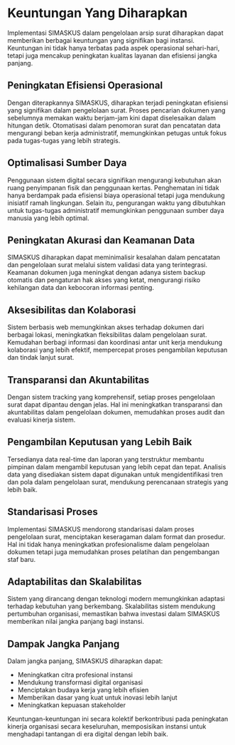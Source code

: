 # Keuntungan Yang Diharapkan

Implementasi SIMASKUS dalam pengelolaan arsip surat diharapkan dapat memberikan berbagai keuntungan yang signifikan bagi instansi. Keuntungan ini tidak hanya terbatas pada aspek operasional sehari-hari, tetapi juga mencakup peningkatan kualitas layanan dan efisiensi jangka panjang.

## Peningkatan Efisiensi Operasional

Dengan diterapkannya SIMASKUS, diharapkan terjadi peningkatan efisiensi yang signifikan dalam pengelolaan surat. Proses pencarian dokumen yang sebelumnya memakan waktu berjam-jam kini dapat diselesaikan dalam hitungan detik. Otomatisasi dalam penomoran surat dan pencatatan data mengurangi beban kerja administratif, memungkinkan petugas untuk fokus pada tugas-tugas yang lebih strategis.

## Optimalisasi Sumber Daya

Penggunaan sistem digital secara signifikan mengurangi kebutuhan akan ruang penyimpanan fisik dan penggunaan kertas. Penghematan ini tidak hanya berdampak pada efisiensi biaya operasional tetapi juga mendukung inisiatif ramah lingkungan. Selain itu, pengurangan waktu yang dibutuhkan untuk tugas-tugas administratif memungkinkan penggunaan sumber daya manusia yang lebih optimal.

## Peningkatan Akurasi dan Keamanan Data

SIMASKUS diharapkan dapat meminimalisir kesalahan dalam pencatatan dan pengelolaan surat melalui sistem validasi data yang terintegrasi. Keamanan dokumen juga meningkat dengan adanya sistem backup otomatis dan pengaturan hak akses yang ketat, mengurangi risiko kehilangan data dan kebocoran informasi penting.

## Aksesibilitas dan Kolaborasi

Sistem berbasis web memungkinkan akses terhadap dokumen dari berbagai lokasi, meningkatkan fleksibilitas dalam pengelolaan surat. Kemudahan berbagi informasi dan koordinasi antar unit kerja mendukung kolaborasi yang lebih efektif, mempercepat proses pengambilan keputusan dan tindak lanjut surat.

## Transparansi dan Akuntabilitas

Dengan sistem tracking yang komprehensif, setiap proses pengelolaan surat dapat dipantau dengan jelas. Hal ini meningkatkan transparansi dan akuntabilitas dalam pengelolaan dokumen, memudahkan proses audit dan evaluasi kinerja sistem.

## Pengambilan Keputusan yang Lebih Baik

Tersedianya data real-time dan laporan yang terstruktur membantu pimpinan dalam mengambil keputusan yang lebih cepat dan tepat. Analisis data yang disediakan sistem dapat digunakan untuk mengidentifikasi tren dan pola dalam pengelolaan surat, mendukung perencanaan strategis yang lebih baik.

## Standarisasi Proses

Implementasi SIMASKUS mendorong standarisasi dalam proses pengelolaan surat, menciptakan keseragaman dalam format dan prosedur. Hal ini tidak hanya meningkatkan profesionalisme dalam pengelolaan dokumen tetapi juga memudahkan proses pelatihan dan pengembangan staf baru.

## Adaptabilitas dan Skalabilitas

Sistem yang dirancang dengan teknologi modern memungkinkan adaptasi terhadap kebutuhan yang berkembang. Skalabilitas sistem mendukung pertumbuhan organisasi, memastikan bahwa investasi dalam SIMASKUS memberikan nilai jangka panjang bagi instansi.

## Dampak Jangka Panjang

Dalam jangka panjang, SIMASKUS diharapkan dapat:
- Meningkatkan citra profesional instansi
- Mendukung transformasi digital organisasi
- Menciptakan budaya kerja yang lebih efisien
- Memberikan dasar yang kuat untuk inovasi lebih lanjut
- Meningkatkan kepuasan stakeholder

Keuntungan-keuntungan ini secara kolektif berkontribusi pada peningkatan kinerja organisasi secara keseluruhan, memposisikan instansi untuk menghadapi tantangan di era digital dengan lebih baik.
